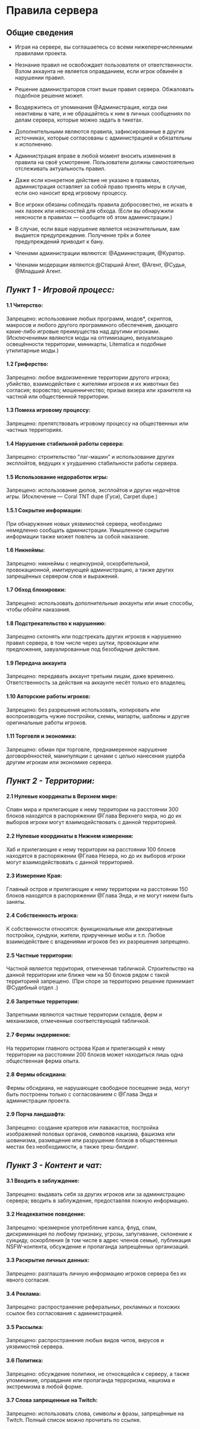# Правила сервера

## Общие сведения

- Играя на сервере, вы соглашаетесь со всеми нижеперечисленными правилами проекта.

- Незнание правил не освобождает пользователя от ответственности. Взлом аккаунта не является оправданием, если игрок обвинён в нарушении правил.

- Решение администраторов стоит выше правил сервера. Обжаловать подобное решение может.

- Воздержитесь от упоминания @Администрация, когда они неактивны в чате, и не обращайтесь к ним в личных сообщениях по делам сервера, которые можно задать в тикетах.

- Дополнительными являются правила, зафиксированные в других источниках, которые согласованы с администрацией и обязательны к исполнению.

- Администрация вправе в любой момент вносить изменения в правила на своё усмотрение. Пользователи должны самостоятельно отслеживать актуальность правил.

- Даже если конкретное действие не указано в правилах, администрация оставляет за собой право принять меры в случае, если оно наносит вред игровому процессу.

- Все игроки обязаны соблюдать правила добросовестно, не искать в них лазеек или неясностей для обхода.
(Если вы обнаружили неясности в правилах — сообщите об этом администрации.)

- В случае, если ваше нарушение является незначительным, вам выдается предупреждение. Получение трёх и более предупреждений приводит к бану.

- Членами администрации являются: @Администрация, @Куратор.

- Членами модерации являются:@Старший Агент, @Агент, @Судья,
@Младший Агент.

## *Пункт 1 - Игровой процесс:*
#### 1.1 Читерство:
Запрещено: использование любых программ, модов*, скриптов, макросов и любого другого программного обеспечения, дающего какие-либо игровые преимущества над другими игроками.
(Исключениями являются моды на оптимизацию, визуализацию освещённости территории, миникарты, Litematica и подобные утилитарные моды.)
#### 1.2 Гриферство:
Запрещено: любое видоизменение территории другого игрока; убийство, взаимодействие с жителями игроков и их животных без согласия; воровство; мошенничество; призыв визера или хранителя на частной или общественной территории.
#### 1.3 Помеха игровому процессу:
Запрещено: препятствовать игровому процессу на общественных или частных территориях.
#### 1.4 Нарушение стабильной работы сервера:
Запрещено: строительство "лаг-машин" и использование других эксплойтов, ведущих к ухудшению стабильности работы сервера.
#### 1.5 Использование недоработок игры:
Запрещено: использование дюпов, эксплойтов и других недочётов игры.
(Исключение — Coral TNT dupe (Гуси), Carpet dupe.)
#### 1.5.1 Сокрытие информации:
При обнаружение новых уязвимостей сервера, необходимо немедленно сообщать администрации. Умышленное сокрытие информации также может повлечь за собой наказание.
#### 1.6 Никнеймы:
Запрещено: никнеймы с нецензурной, оскорбительной, провокационной, имитирующей администрацию, а также других запрещённых сервером слов и выражений.
#### 1.7 Обход блокировки:
Запрещено: использовать дополнительные аккаунты или иные способы, чтобы обойти наказания.
#### 1.8 Подстрекательство к нарушению:
Запрещено склонять или подстрекать других игроков к нарушению правил сервера, в том числе через шутки, провокации или предложения, завуалированные под безобидные действия.
#### 1.9 Передача аккаунта
Запрещено: передавать аккаунт третьим лицам, даже временно. Ответственность за действия на аккаунте несёт только его владелец.
#### 1.10 Авторские работы игроков:
Запрещено: без разрешения использовать, копировать или воспроизводить чужие постройки, схемы, мапарты, шаблоны и другие оригинальные работы игроков.
#### 1.11 Торговля и экономика:
Запрещено: обман при торговле, преднамеренное нарушение договорённостей, манипуляции с ценами с целью нанесения ущерба другим игрокам или экономике сервера.
## *Пункт 2 - Территории:*
#### 2.1 Нулевые координаты в Верхнем мире:
Спавн мира и прилегающие к нему территории на расстоянии 300 блоков находятся в распоряжении @Глава Верхнего мира, но до их выборов игроки могут взаимодействовать с данной территорией.
#### 2.2 Нулевые координаты в Нижнем измерении:
Хаб и прилегающие к нему территории на расстоянии 100 блоков находятся в распоряжении @Глава Незера, но до их выборов игроки могут взаимодействовать с данной территорией.
#### 2.3 Измерение Края:
Главный остров и прилегающие к нему территории на расстоянии 150 блоков находятся в распоряжении @Глава Энда, и не могут никем быть заняты.
#### 2.4 Собственность игрока:
К собственности относятся: функциональные или декоративные постройки, сундуки, жители, прирученные мобы и т.п. Любое взаимодействие с владениями игроков без их разрешения запрещено.
#### 2.5 Частные территории:
Частной является территория, отмеченная табличкой. Строительство на данной территории или ближе чем на 50 блоков рядом с такой территорией запрещено. 
(При споре за территорию решение принимает @Судебный отдел .)
#### 2.6 Запретные территории:
Запретными являются частные территории складов, ферм и механизмов, отмеченные соответствующей табличкой.
#### 2.7 Фермы эндерменов:
На территории главного острова Края и прилегающей к нему территории на расстоянии 200 блоков может находиться лишь одна общественная ферма опыта.
#### 2.8 Фермы обсидиана:
Фермы обсидиана, не нарушающие свободное посещение энда, могут быть построены только с согласованием с @Глава Энда и администрации проекта.
#### 2.9 Порча ландшафта:
Запрещено: создание кратеров или лавакастов, постройка изображений половых органов, символов нацизма, фашизма или шовинизма, размещение или разрушение блоков в общественных местах без необходимости, а также треш-билдинг.
## *Пункт 3 - Контент и чат:*
#### 3.1 Вводить в заблуждение:
Запрещено: выдавать себя за других игроков или за администрацию сервера; вводить в заблуждение, предоставляя ложную информацию.
#### 3.2 Неадекватное поведение:
Запрещено: чрезмерное употребление капса, флуд, спам, дискриминация по любому признаку, угрозы, запугивание, склонение к суициду, оскорбления (в том числе в адрес членов семьи), публикация NSFW-контента, обсуждение и пропаганда запрещённых организаций.
#### 3.3 Раскрытие личных данных:
Запрещено: разглашать личную информацию игроков сервера без их явного согласия.
#### 3.4 Реклама:
Запрещено: распространение реферальных, рекламных и похожих ссылок без согласования с администрацией.
#### 3.5 Рассылка:
Запрещено: распространение любых видов читов, вирусов и уязвимостей сервера.
#### 3.6 Политика:
Запрещено: обсуждение политики, не относящейся к серверу, а также упоминание, оправдание или пропаганда терроризма, нацизма и экстремизма в любой форме.
#### 3.7 Слова запрещенные на Twitch:
Запрещено: использовать слова, символы и фразы, запрещённые на Twitch. Полный список можно прочитать по ссылке. 